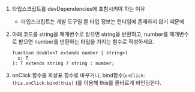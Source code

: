 1. 타입스크립트를 devDependencies에 포함시켜야 하는 이유
   - 타입스크립트는 개발 도구일 뿐 타입 정보는 런타임에 존재하지 않기 때문에
2. 아래 코드를 string을 매개변수로 받으면 string을 반환하고, number를 매개변수로 받으면 number를 반환하는 타입을 가지는 함수로 작성하세요.

   ```tsx
   function double<T extends number | string>(
     x: T
   ): T extends string ? string : number;
   ```

3. onClick 함수를 화살표 함수로 바꾸거나, bind함수(`onClick: this.onClick.bind(this)` )를 이용해 this를 올바르게 바인딩한다.
